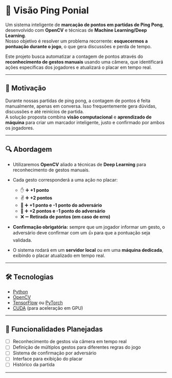 # 🏓 Visão Ping Ponial

Um sistema inteligente de **marcação de pontos em partidas de Ping Pong**, desenvolvido com **OpenCV** e técnicas de **Machine Learning/Deep Learning**.  
Nosso objetivo é resolver um problema recorrente: **esquecermos a pontuação durante o jogo**, o que gera discussões e perda de tempo.  

Este projeto busca automatizar a contagem de pontos através do **reconhecimento de gestos manuais** usando uma câmera, que identificará ações específicas dos jogadores e atualizará o placar em tempo real.

---

## 🎯 Motivação

Durante nossas partidas de ping pong, a contagem de pontos é feita manualmente, apenas em conversa. Isso frequentemente gera dúvidas, discussões e até reinícios de partida.  
A solução proposta combina **visão computacional** e **aprendizado de máquina** para criar um marcador inteligente, justo e confirmado por ambos os jogadores.

---

## 🔍 Abordagem

- Utilizaremos **OpenCV** aliado a técnicas de **Deep Learning** para reconhecimento de gestos manuais.  
- Cada gesto corresponderá a uma ação no placar:
  - ✋ ➕ **+1 ponto**
  - ✌️ ➕ **+2 pontos**
  - 👊 ➕ **+1 ponto e -1 ponto do adversário**
  - 🤟 ➕ **+2 pontos e -1 ponto do adversário**
  - ❌ ➖ **Retirada de pontos (em caso de erro)**  

- **Confirmação obrigatória:** sempre que um jogador informar um gesto, o adversário deve confirmar com um 👍 para que a pontuação seja validada.  
- O sistema rodará em um **servidor local** ou em uma **máquina dedicada**, exibindo o placar atualizado em tempo real.

---

## 🛠️ Tecnologias

- [Python](https://www.python.org/)  
- [OpenCV](https://opencv.org/)  
- [TensorFlow](https://www.tensorflow.org/) ou [PyTorch](https://pytorch.org/)  
- [CUDA](https://developer.nvidia.com/cuda-zone) (para aceleração em GPU)  

---

## 📌 Funcionalidades Planejadas

- [ ] Reconhecimento de gestos via câmera em tempo real  
- [ ] Definição de múltiplos gestos para diferentes regras do jogo  
- [ ] Sistema de confirmação por adversário  
- [ ] Interface para exibição do placar  
- [ ] Histórico da partida  

---

